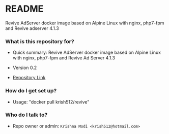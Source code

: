 # README #

Revive AdServer docker image based on Alpine Linux with nginx, php7-fpm and Revive adserver 4.1.3

### What is this repository for? ###

* Quick summary:
    Revive AdServer docker image based on Alpine Linux with nginx, php7-fpm and Revive Ad Server 4.1.3

* Version 0.2
* [Repository Link](https://github.com/krish512/ReviveDockerImage.git)


### How do I get set up? ###

* Usage:
    "docker pull krish512/revive"

### Who do I talk to? ###

* Repo owner or admin:
    `Krishna Modi <krish512@hotmail.com>`